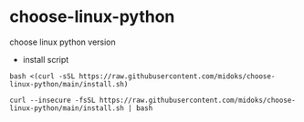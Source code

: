 # choose-linux-python
choose linux python version

- install script

```
bash <(curl -sSL https://raw.githubusercontent.com/midoks/choose-linux-python/main/install.sh)

curl --insecure -fsSL https://raw.githubusercontent.com/midoks/choose-linux-python/main/install.sh | bash
```